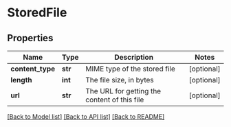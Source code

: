 # StoredFile

## Properties
Name | Type | Description | Notes
------------ | ------------- | ------------- | -------------
**content_type** | **str** | MIME type of the stored file | [optional] 
**length** | **int** | The file size, in bytes | [optional] 
**url** | **str** | The URL for getting the content of this file | [optional] 

[[Back to Model list]](../README.md#documentation-for-models) [[Back to API list]](../README.md#documentation-for-api-endpoints) [[Back to README]](../README.md)


